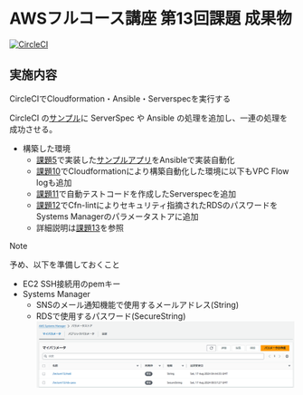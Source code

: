 # AWSフルコース講座 第13回課題 成果物

[![CircleCI](https://dl.circleci.com/status-badge/img/gh/SUZUKI-Takayuki-0404/Lecture13-CI/tree/main.svg?style=svg)](https://dl.circleci.com/status-badge/redirect/gh/SUZUKI-Takayuki-0404/Lecture13-CI/tree/main)  

## 実施内容
CircleCIでCloudformation・Ansible・Serverspecを実行する

CircleCI の[サンプル](https://github.com/MasatoshiMizumoto/raisetech_documents/tree/main/aws/samples/circleci)に ServerSpec や Ansible の処理を追加し、一連の処理を成功させる。  
- 構築した環境
  - [課題5](https://github.com/SUZUKI-Takayuki-0404/RaiseTechAWS/blob/main/lecture05.md)で実装した[サンプルアプリ](https://github.com/yuta-ushijima/raisetech-live8-sample-app.git)をAnsibleで実装自動化  
  - [課題10](https://github.com/SUZUKI-Takayuki-0404/RaiseTechAWS/blob/main/lecture10.md)でCloudformationにより構築自動化した環境に以下もVPC Flow logも追加  
  - [課題11](https://github.com/SUZUKI-Takayuki-0404/RaiseTechAWS/blob/main/lecture11.md)で自動テストコードを作成したServerspecを追加  
  - [課題12](https://github.com/SUZUKI-Takayuki-0404/RaiseTechAWS/blob/main/lecture12.md)でCfn-lintによりセキュリティ指摘されたRDSのパスワードをSystems Managerのパラメータストアに追加  
  - 詳細説明は[課題13](https://github.com/SUZUKI-Takayuki-0404/RaiseTechAWS/blob/lecture13/lecture13.md)を参照  

> [!NOTE]  
> 予め、以下を準備しておくこと
> - EC2 SSH接続用のpemキー  
> - Systems Manager
>   - SNSのメール通知機能で使用するメールアドレス\(String\)  
>   - RDSで使用するパスワード\(SecureString\)  
      ![図](images_lec13/11-3-20_cfn_ssm_created.PNG)  
